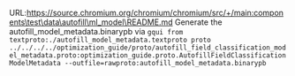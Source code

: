 URL:https://source.chromium.org/chromium/chromium/src/+/main:components\test\data\autofill\ml_model\README.md
Generate the autofill_model_metadata.binarypb via
`gqui from textproto:./autofill_model_metadata.textproto proto ../../../../optimization_guide/proto/autofill_field_classification_model_metadata.proto:optimization_guide.proto.AutofillFieldClassificationModelMetadata --outfile=rawproto:autofill_model_metadata.binarypb`
